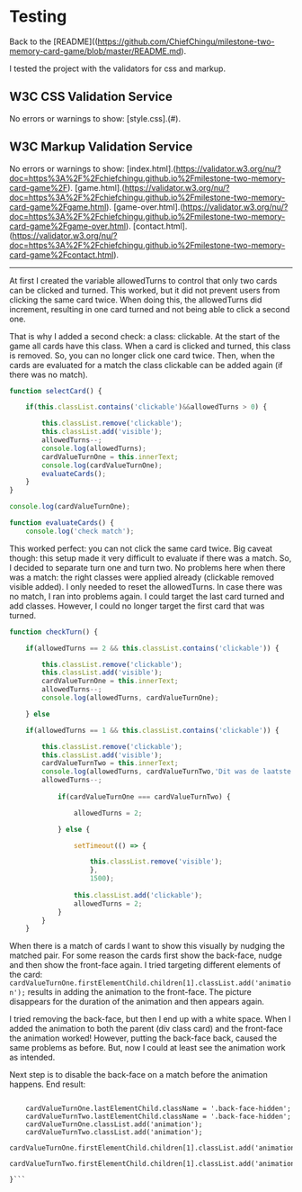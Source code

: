 # Testing
Back to the [README]((https://github.com/ChiefChingu/milestone-two-memory-card-game/blob/master/README.md).

I tested the project with the validators for css and markup. 

## W3C CSS Validation Service
No errors or warnings to show: [style.css].(#).

## W3C Markup Validation Service
No errors or warnings to show:
[index.html].(https://validator.w3.org/nu/?doc=https%3A%2F%2Fchiefchingu.github.io%2Fmilestone-two-memory-card-game%2F).
[game.html].(https://validator.w3.org/nu/?doc=https%3A%2F%2Fchiefchingu.github.io%2Fmilestone-two-memory-card-game%2Fgame.html).
[game-over.html].(https://validator.w3.org/nu/?doc=https%3A%2F%2Fchiefchingu.github.io%2Fmilestone-two-memory-card-game%2Fgame-over.html).
[contact.html].(https://validator.w3.org/nu/?doc=https%3A%2F%2Fchiefchingu.github.io%2Fmilestone-two-memory-card-game%2Fcontact.html).




---------------------------
At first I created the variable allowedTurns to control that only two cards can be clicked and turned. This worked, but it did not prevent users from clicking the same card twice. When doing this, the allowedTurns did increment, resulting in one card turned and not being able to click a second one. 

That is why I added a second check: a class: clickable. At the start of the game all cards have this class. When a card is clicked and turned, this class is removed. So, you can no longer click one card twice. Then, when the cards are evaluated for a match the class clickable can be added again (if there was no match).

```javascript
function selectCard() {

    if(this.classList.contains('clickable')&&allowedTurns > 0) {

        this.classList.remove('clickable');
        this.classList.add('visible');
        allowedTurns--;
        console.log(allowedTurns);
        cardValueTurnOne = this.innerText;
        console.log(cardValueTurnOne);
        evaluateCards();
    }
}

console.log(cardValueTurnOne);

function evaluateCards() {
    console.log('check match');
```

This worked perfect: you can not click the same card twice. Big caveat though: this setup made it very difficult to evaluate if there was a match. So, I decided to separate turn one and turn two. No problems here when there was a match: the right classes were applied already (clickable removed visible added). I only needed to reset the allowedTurns. In case there was no match, I ran into problems again. I could target the last card turned and add classes. However, I could no longer target the first card that was turned. 
```javascript
function checkTurn() {

    if(allowedTurns == 2 && this.classList.contains('clickable')) {

        this.classList.remove('clickable');
        this.classList.add('visible');
        cardValueTurnOne = this.innerText;
        allowedTurns--;
        console.log(allowedTurns, cardValueTurnOne);

    } else

    if(allowedTurns == 1 && this.classList.contains('clickable')) {

        this.classList.remove('clickable');
        this.classList.add('visible');
        cardValueTurnTwo = this.innerText;
        console.log(allowedTurns, cardValueTurnTwo,'Dit was de laatste');
        allowedTurns--;
       
            if(cardValueTurnOne === cardValueTurnTwo) {

                allowedTurns = 2;

            } else {

                setTimeout(() => {

                    this.classList.remove('visible');
                    }, 
                    1500);
                    
                this.classList.add('clickable');
                allowedTurns = 2;
            }
        }
    }
```

When there is a match of cards I want to show this visually by nudging the matched pair. For some reason the cards first show the back-face, nudge and then show the front-face again. I tried targeting different elements of the card: 
```cardValueTurnOne.firstElementChild.children[1].classList.add('animation');``` results in adding the animation to the front-face. The picture disappears for the duration of the animation and then appears again.

I tried removing the back-face, but then I end up with a white space. When I added the animation to both the parent (div class card) and the front-face the animation worked! However, putting the back-face back, caused the same problems as before. But, now I could at least see the animation work as intended.

Next step is to disable the back-face on a match before the animation happens. End result:
```function animateCards() {

    cardValueTurnOne.lastElementChild.className = '.back-face-hidden';
    cardValueTurnTwo.lastElementChild.className = '.back-face-hidden';
    cardValueTurnOne.classList.add('animation');
    cardValueTurnTwo.classList.add('animation');
    cardValueTurnOne.firstElementChild.children[1].classList.add('animation');
    cardValueTurnTwo.firstElementChild.children[1].classList.add('animation');
    
}```


